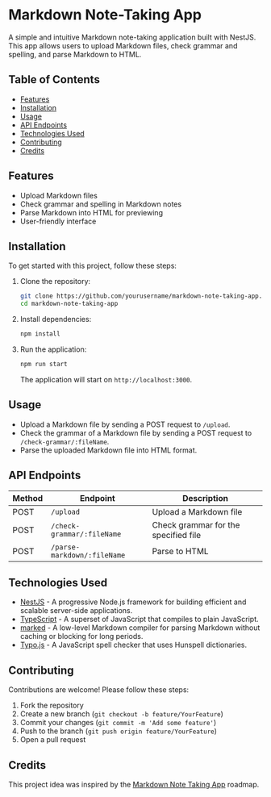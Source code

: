 # Markdown Note-Taking App

A simple and intuitive Markdown note-taking application built with NestJS. This app allows users to upload Markdown files, check grammar and spelling, and parse Markdown to HTML.

## Table of Contents

- [Features](#features)
- [Installation](#installation)
- [Usage](#usage)
- [API Endpoints](#api-endpoints)
- [Technologies Used](#technologies-used)
- [Contributing](#contributing)
- [Credits](#credits)

## Features

- Upload Markdown files
- Check grammar and spelling in Markdown notes
- Parse Markdown into HTML for previewing
- User-friendly interface

## Installation

To get started with this project, follow these steps:

1. Clone the repository:

   ```bash
   git clone https://github.com/yourusername/markdown-note-taking-app.git
   cd markdown-note-taking-app
   ```

2. Install dependencies:

   ```bash
   npm install
   ```

3. Run the application:

   ```bash
   npm run start
   ```

   The application will start on `http://localhost:3000`.

## Usage

- Upload a Markdown file by sending a POST request to `/upload`.
- Check the grammar of a Markdown file by sending a POST request to `/check-grammar/:fileName`.
- Parse the uploaded Markdown file into HTML format.

## API Endpoints

| Method | Endpoint                    | Description                          |
| ------ | --------------------------- | ------------------------------------ |
| POST   | `/upload`                   | Upload a Markdown file               |
| POST   | `/check-grammar/:fileName`  | Check grammar for the specified file |
| POST   | `/parse-markdown/:fileName` | Parse to HTML                        |

## Technologies Used

- [NestJS](https://nestjs.com/) - A progressive Node.js framework for building efficient and scalable server-side applications.
- [TypeScript](https://www.typescriptlang.org/) - A superset of JavaScript that compiles to plain JavaScript.
- [marked](https://github.com/markedjs/marked) - A low-level Markdown compiler for parsing Markdown without caching or blocking for long periods.
- [Typo.js](https://github.com/cfinke/Typo.js) - A JavaScript spell checker that uses Hunspell dictionaries.

## Contributing

Contributions are welcome! Please follow these steps:

1. Fork the repository
2. Create a new branch (`git checkout -b feature/YourFeature`)
3. Commit your changes (`git commit -m 'Add some feature'`)
4. Push to the branch (`git push origin feature/YourFeature`)
5. Open a pull request

## Credits

This project idea was inspired by the [Markdown Note Taking App](https://roadmap.sh/projects/markdown-note-taking-app) roadmap.
